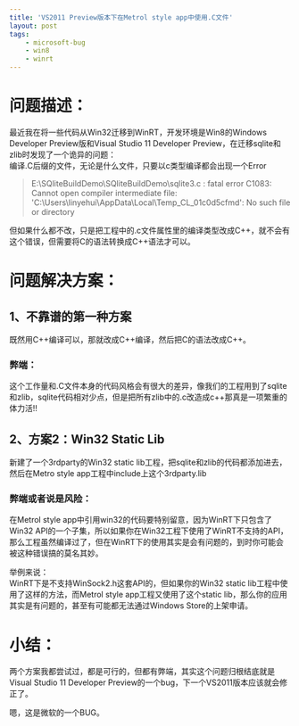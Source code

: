 ```yaml
---
title: 'VS2011 Preview版本下在Metrol style app中使用.C文件'
layout: post
tags:
    - microsoft-bug
    - win8
    - winrt
---
```


# 问题描述：
最近我在将一些代码从Win32迁移到WinRT，开发环境是Win8的Windows Developer Preview版和Visual Studio 11 Developer Preview，在迁移sqlite和zlib时发现了一个诡异的问题：  
编译.C后缀的文件，无论是什么文件，只要以c类型编译都会出现一个Error


> E:\SQliteBuildDemo\SQliteBuildDemo\sqlite3.c : fatal error C1083: Cannot open compiler intermediate file: 
> 'C:\Users\linyehui\AppData\Local\Temp\_CL_01c0d5cfmd': No such file or directory


但如果什么都不改，只是把工程中的.c文件属性里的编译类型改成C++，就不会有这个错误，但需要将C的语法转换成C++语法才可以。

# 问题解决方案：
## 1、不靠谱的第一种方案
既然用C++编译可以，那就改成C++编译，然后把C的语法改成C++。

### 弊端：
这个工作量和.C文件本身的代码风格会有很大的差异，像我们的工程用到了sqlite和zlib，sqlite代码相对少点，但是把所有zlib中的.c改造成c++那真是一项繁重的体力活!!

## 2、方案2：Win32 Static Lib
新建了一个3rdparty的Win32 static lib工程，把sqlite和zlib的代码都添加进去，然后在Metro style app工程中include上这个3rdparty.lib

### 弊端或者说是风险：
在Metrol style app中引用win32的代码要特别留意，因为WinRT下只包含了Win32 API的一个子集，所以如果你在Win32工程下使用了WinRT不支持的API，那么工程虽然编译过了，但在WinRT下的使用其实是会有问题的，到时你可能会被这种错误搞的莫名其妙。

举例来说：  
WinRT下是不支持WinSock2.h这套API的，但如果你的Win32 static lib工程中使用了这样的方法，而Metrol style app工程又使用了这个static lib，那么你的应用其实是有问题的，甚至有可能都无法通过Windows Store的上架申请。


# 小结：
两个方案我都尝试过，都是可行的，但都有弊端，其实这个问题归根结底就是Visual Studio 11 Developer Preview的一个bug，下一个VS2011版本应该就会修正了。  

嗯，这是微软的一个BUG。
